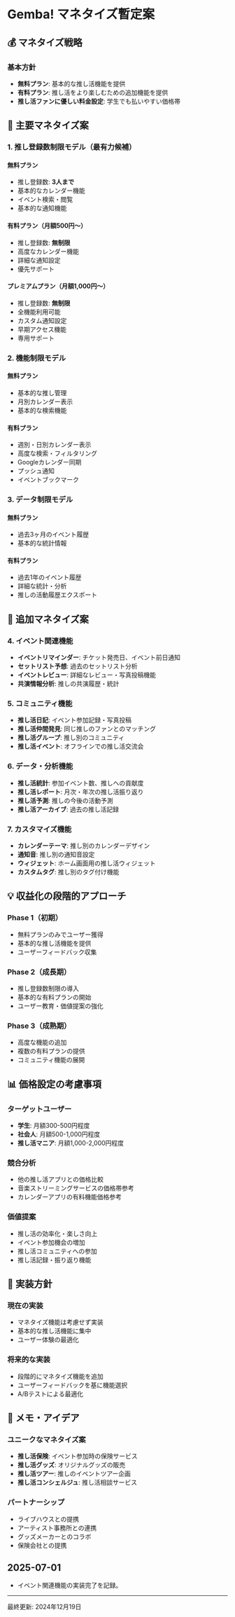 # Gemba! マネタイズ暫定案

## 💰 マネタイズ戦略

### 基本方針
- **無料プラン**: 基本的な推し活機能を提供
- **有料プラン**: 推し活をより楽しむための追加機能を提供
- **推し活ファンに優しい料金設定**: 学生でも払いやすい価格帯

## 🎯 主要マネタイズ案

### 1. 推し登録数制限モデル（最有力候補）

#### 無料プラン
- 推し登録数: **3人まで**
- 基本的なカレンダー機能
- イベント検索・閲覧
- 基本的な通知機能

#### 有料プラン（月額500円〜）
- 推し登録数: **無制限**
- 高度なカレンダー機能
- 詳細な通知設定
- 優先サポート

#### プレミアムプラン（月額1,000円〜）
- 推し登録数: **無制限**
- 全機能利用可能
- カスタム通知設定
- 早期アクセス機能
- 専用サポート

### 2. 機能制限モデル

#### 無料プラン
- 基本的な推し管理
- 月別カレンダー表示
- 基本的な検索機能

#### 有料プラン
- 週別・日別カレンダー表示
- 高度な検索・フィルタリング
- Googleカレンダー同期
- プッシュ通知
- イベントブックマーク

### 3. データ制限モデル

#### 無料プラン
- 過去3ヶ月のイベント履歴
- 基本的な統計情報

#### 有料プラン
- 過去1年のイベント履歴
- 詳細な統計・分析
- 推しの活動履歴エクスポート

## 🎪 追加マネタイズ案

### 4. イベント関連機能
- **イベントリマインダー**: チケット発売日、イベント前日通知
- **セットリスト予想**: 過去のセットリスト分析
- **イベントレビュー**: 詳細なレビュー・写真投稿機能
- **共演情報分析**: 推しの共演履歴・統計

### 5. コミュニティ機能
- **推し活日記**: イベント参加記録・写真投稿
- **推し活仲間発見**: 同じ推しのファンとのマッチング
- **推し活グループ**: 推し別のコミュニティ
- **推し活イベント**: オフラインでの推し活交流会

### 6. データ・分析機能
- **推し活統計**: 参加イベント数、推しへの貢献度
- **推し活レポート**: 月次・年次の推し活振り返り
- **推し活予測**: 推しの今後の活動予測
- **推し活アーカイブ**: 過去の推し活記録

### 7. カスタマイズ機能
- **カレンダーテーマ**: 推し別のカレンダーデザイン
- **通知音**: 推し別の通知音設定
- **ウィジェット**: ホーム画面用の推し活ウィジェット
- **カスタムタグ**: 推し別のタグ付け機能

## 💡 収益化の段階的アプローチ

### Phase 1（初期）
- 無料プランのみでユーザー獲得
- 基本的な推し活機能を提供
- ユーザーフィードバック収集

### Phase 2（成長期）
- 推し登録数制限の導入
- 基本的な有料プランの開始
- ユーザー教育・価値提案の強化

### Phase 3（成熟期）
- 高度な機能の追加
- 複数の有料プランの提供
- コミュニティ機能の展開

## 📊 価格設定の考慮事項

### ターゲットユーザー
- **学生**: 月額300-500円程度
- **社会人**: 月額500-1,000円程度
- **推し活マニア**: 月額1,000-2,000円程度

### 競合分析
- 他の推し活アプリとの価格比較
- 音楽ストリーミングサービスの価格帯参考
- カレンダーアプリの有料機能価格参考

### 価値提案
- 推し活の効率化・楽しさ向上
- イベント参加機会の増加
- 推し活コミュニティへの参加
- 推し活記録・振り返り機能

## 🔄 実装方針

### 現在の実装
- マネタイズ機能は考慮せず実装
- 基本的な推し活機能に集中
- ユーザー体験の最適化

### 将来的な実装
- 段階的にマネタイズ機能を追加
- ユーザーフィードバックを基に機能選択
- A/Bテストによる最適化

## 📝 メモ・アイデア

### ユニークなマネタイズ案
- **推し活保険**: イベント参加時の保険サービス
- **推し活グッズ**: オリジナルグッズの販売
- **推し活ツアー**: 推しのイベントツアー企画
- **推し活コンシェルジュ**: 推し活相談サービス

### パートナーシップ
- ライブハウスとの提携
- アーティスト事務所との連携
- グッズメーカーとのコラボ
- 保険会社との提携

## 2025-07-01
- イベント関連機能の実装完了を記録。

---
最終更新: 2024年12月19日 